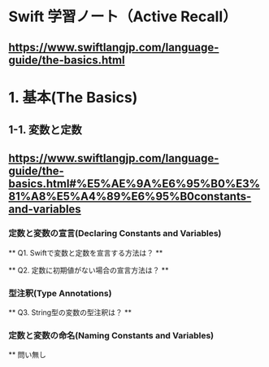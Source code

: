 
# Swift 学習ノート（Active Recall）
<https://www.swiftlangjp.com/language-guide/the-basics.html>
--- 

# 1. 基本(The Basics)

## 1-1. 変数と定数
<https://www.swiftlangjp.com/language-guide/the-basics.html#%E5%AE%9A%E6%95%B0%E3%81%A8%E5%A4%89%E6%95%B0constants-and-variables>
--- 

### 定数と変数の宣言(Declaring Constants and Variables)

** Q1. Swiftで変数と定数を宣言する方法は？ **


** Q2. 定数に初期値がない場合の宣言方法は？ **


### 型注釈(Type Annotations)

** Q3. String型の変数の型注釈は？ **


### 定数と変数の命名(Naming Constants and Variables)

** 問い無し
